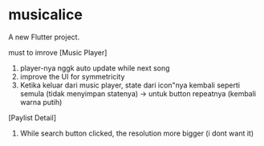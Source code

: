 # musicalice

A new Flutter project.

must to imrove
[Music Player]

1. player-nya nggk auto update while next song
2. improve the UI for symmetricity
3. Ketika keluar dari music player, state dari icon"nya kembali seperti semula (tidak menyimpan statenya) -> untuk button repeatnya (kembali warna putih)

[Paylist Detail]

1. While search button clicked, the resolution more bigger (i dont want it)
